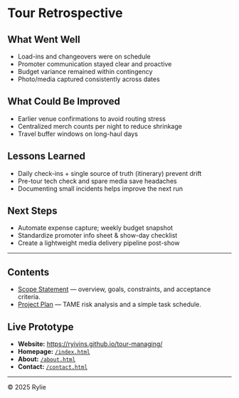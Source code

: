 # Tour Retrospective

## What Went Well
- Load-ins and changeovers were on schedule  
- Promoter communication stayed clear and proactive  
- Budget variance remained within contingency  
- Photo/media captured consistently across dates  

## What Could Be Improved
- Earlier venue confirmations to avoid routing stress  
- Centralized merch counts per night to reduce shrinkage  
- Travel buffer windows on long-haul days  

## Lessons Learned
- Daily check-ins + single source of truth (itinerary) prevent drift  
- Pre-tour tech check and spare media save headaches  
- Documenting small incidents helps improve the next run  

## Next Steps
- Automate expense capture; weekly budget snapshot  
- Standardize promoter info sheet & show-day checklist  
- Create a lightweight media delivery pipeline post-show  

---

## Contents
- [Scope Statement](./scope.md) — overview, goals, constraints, and acceptance criteria.
- [Project Plan](./plan.md) — TAME risk analysis and a simple task schedule.

## Live Prototype
- **Website:** https://ryivins.github.io/tour-managing/
- **Homepage:** [`/index.html`](../index.html)
- **About:** [`/about.html`](../about.html)
- **Contact:** [`/contact.html`](../contact.html)
---

© 2025 Rylie
